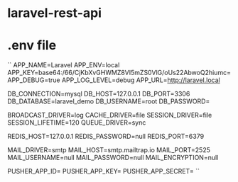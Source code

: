 # laravel-rest-api

# .env file 
``
APP_NAME=Laravel
APP_ENV=local
APP_KEY=base64:/66/CjKbXvGHWMZ8VI5mZS0VlG/oUs22AbwoQ2hiumc=
APP_DEBUG=true
APP_LOG_LEVEL=debug
APP_URL=http://laravel.local

DB_CONNECTION=mysql
DB_HOST=127.0.0.1
DB_PORT=3306
DB_DATABASE=laravel_demo
DB_USERNAME=root
DB_PASSWORD=

BROADCAST_DRIVER=log
CACHE_DRIVER=file
SESSION_DRIVER=file
SESSION_LIFETIME=120
QUEUE_DRIVER=sync

REDIS_HOST=127.0.0.1
REDIS_PASSWORD=null
REDIS_PORT=6379

MAIL_DRIVER=smtp
MAIL_HOST=smtp.mailtrap.io
MAIL_PORT=2525
MAIL_USERNAME=null
MAIL_PASSWORD=null
MAIL_ENCRYPTION=null

PUSHER_APP_ID=
PUSHER_APP_KEY=
PUSHER_APP_SECRET=
``
